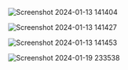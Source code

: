 ![Screenshot 2024-01-13 141404](https://github.com/Narayan-Thakare/MVC-INVENTORTY-MANAGEMENT-SWING/assets/113063658/a5723e9f-ed8e-4223-bbaa-371b35a8ef74)

![Screenshot 2024-01-13 141427](https://github.com/Narayan-Thakare/MVC-INVENTORTY-MANAGEMENT-SWING/assets/113063658/bb4ee27a-04ad-4c00-ad5d-4fd3cf01fb87)


![Screenshot 2024-01-13 141453](https://github.com/Narayan-Thakare/MVC-INVENTORTY-MANAGEMENT-SWING/assets/113063658/2db09a99-841e-4ae0-86e3-f3e85a36f539)

![Screenshot 2024-01-19 233538](https://github.com/Narayan-Thakare/MVC-INVENTORTY-MANAGEMENT-SWING/assets/113063658/feacdeef-fcdb-4599-bb51-ce228db62332)
